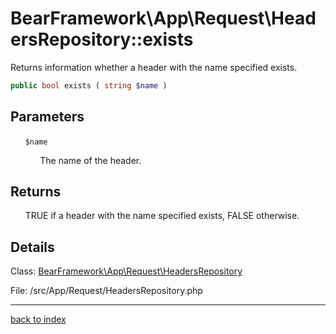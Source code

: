 # BearFramework\App\Request\HeadersRepository::exists

Returns information whether a header with the name specified exists.

```php
public bool exists ( string $name )
```

## Parameters

&nbsp;&nbsp;&nbsp;&nbsp;&nbsp;&nbsp;`$name`

&nbsp;&nbsp;&nbsp;&nbsp;&nbsp;&nbsp;&nbsp;&nbsp;&nbsp;&nbsp;&nbsp;&nbsp;The name of the header.

## Returns

&nbsp;&nbsp;&nbsp;&nbsp;&nbsp;&nbsp;TRUE if a header with the name specified exists, FALSE otherwise.

## Details

Class: [BearFramework\App\Request\HeadersRepository](bearframework.app.request.headersrepository.class.md)

File: /src/App/Request/HeadersRepository.php

---

[back to index](index.md)

